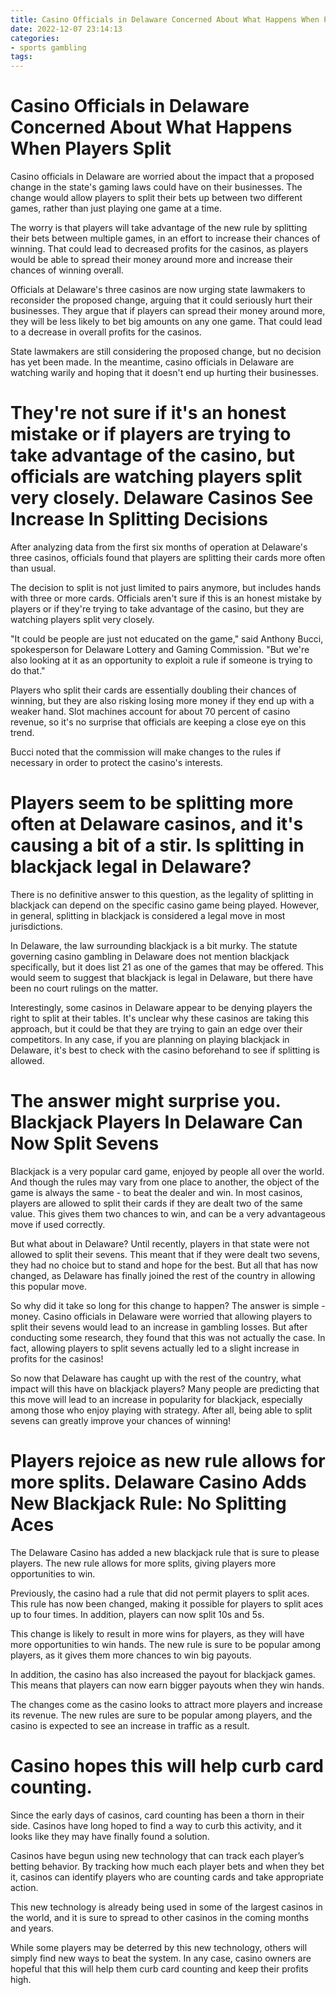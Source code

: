```yaml
---
title: Casino Officials in Delaware Concerned About What Happens When Players Split
date: 2022-12-07 23:14:13
categories:
- sports gambling
tags:
---
```



#  Casino Officials in Delaware Concerned About What Happens When Players Split

Casino officials in Delaware are worried about the impact that a proposed change in the state's gaming laws could have on their businesses. The change would allow players to split their bets up between two different games, rather than just playing one game at a time.

The worry is that players will take advantage of the new rule by splitting their bets between multiple games, in an effort to increase their chances of winning. That could lead to decreased profits for the casinos, as players would be able to spread their money around more and increase their chances of winning overall.

Officials at Delaware's three casinos are now urging state lawmakers to reconsider the proposed change, arguing that it could seriously hurt their businesses. They argue that if players can spread their money around more, they will be less likely to bet big amounts on any one game. That could lead to a decrease in overall profits for the casinos.

State lawmakers are still considering the proposed change, but no decision has yet been made. In the meantime, casino officials in Delaware are watching warily and hoping that it doesn't end up hurting their businesses.

# They're not sure if it's an honest mistake or if players are trying to take advantage of the casino, but officials are watching players split very closely. Delaware Casinos See Increase In Splitting Decisions

After analyzing data from the first six months of operation at Delaware's three casinos, officials found that players are splitting their cards more often than usual.

The decision to split is not just limited to pairs anymore, but includes hands with three or more cards. Officials aren't sure if this is an honest mistake by players or if they're trying to take advantage of the casino, but they are watching players split very closely.

"It could be people are just not educated on the game," said Anthony Bucci, spokesperson for Delaware Lottery and Gaming Commission. "But we're also looking at it as an opportunity to exploit a rule if someone is trying to do that."

Players who split their cards are essentially doubling their chances of winning, but they are also risking losing more money if they end up with a weaker hand. Slot machines account for about 70 percent of casino revenue, so it's no surprise that officials are keeping a close eye on this trend.

Bucci noted that the commission will make changes to the rules if necessary in order to protect the casino's interests.

# Players seem to be splitting more often at Delaware casinos, and it's causing a bit of a stir. Is splitting in blackjack legal in Delaware?

There is no definitive answer to this question, as the legality of splitting in blackjack can depend on the specific casino game being played. However, in general, splitting in blackjack is considered a legal move in most jurisdictions.

In Delaware, the law surrounding blackjack is a bit murky. The statute governing casino gambling in Delaware does not mention blackjack specifically, but it does list 21 as one of the games that may be offered. This would seem to suggest that blackjack is legal in Delaware, but there have been no court rulings on the matter.

Interestingly, some casinos in Delaware appear to be denying players the right to split at their tables. It's unclear why these casinos are taking this approach, but it could be that they are trying to gain an edge over their competitors. In any case, if you are planning on playing blackjack in Delaware, it's best to check with the casino beforehand to see if splitting is allowed.

# The answer might surprise you. Blackjack Players In Delaware Can Now Split Sevens

Blackjack is a very popular card game, enjoyed by people all over the world. And though the rules may vary from one place to another, the object of the game is always the same - to beat the dealer and win. In most casinos, players are allowed to split their cards if they are dealt two of the same value. This gives them two chances to win, and can be a very advantageous move if used correctly.

But what about in Delaware? Until recently, players in that state were not allowed to split their sevens. This meant that if they were dealt two sevens, they had no choice but to stand and hope for the best. But all that has now changed, as Delaware has finally joined the rest of the country in allowing this popular move.

So why did it take so long for this change to happen? The answer is simple - money. Casino officials in Delaware were worried that allowing players to split their sevens would lead to an increase in gambling losses. But after conducting some research, they found that this was not actually the case. In fact, allowing players to split sevens actually led to a slight increase in profits for the casinos!

So now that Delaware has caught up with the rest of the country, what impact will this have on blackjack players? Many people are predicting that this move will lead to an increase in popularity for blackjack, especially among those who enjoy playing with strategy. After all, being able to split sevens can greatly improve your chances of winning!

# Players rejoice as new rule allows for more splits. Delaware Casino Adds New Blackjack Rule: No Splitting Aces

The Delaware Casino has added a new blackjack rule that is sure to please players. The new rule allows for more splits, giving players more opportunities to win.

Previously, the casino had a rule that did not permit players to split aces. This rule has now been changed, making it possible for players to split aces up to four times. In addition, players can now split 10s and 5s.

This change is likely to result in more wins for players, as they will have more opportunities to win hands. The new rule is sure to be popular among players, as it gives them more chances to win big payouts.

In addition, the casino has also increased the payout for blackjack games. This means that players can now earn bigger payouts when they win hands.

The changes come as the casino looks to attract more players and increase its revenue. The new rules are sure to be popular among players, and the casino is expected to see an increase in traffic as a result.

# Casino hopes this will help curb card counting.

Since the early days of casinos, card counting has been a thorn in their side. Casinos have long hoped to find a way to curb this activity, and it looks like they may have finally found a solution.

Casinos have begun using new technology that can track each player’s betting behavior. By tracking how much each player bets and when they bet it, casinos can identify players who are counting cards and take appropriate action.

This new technology is already being used in some of the largest casinos in the world, and it is sure to spread to other casinos in the coming months and years.

While some players may be deterred by this new technology, others will simply find new ways to beat the system. In any case, casino owners are hopeful that this will help them curb card counting and keep their profits high.